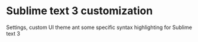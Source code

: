 # Sublime text 3 customization
Settings, custom UI theme ant some specific syntax highlighting for Sublime text 3